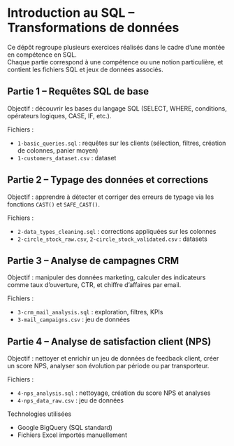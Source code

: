 # Introduction au SQL – Transformations de données

Ce dépôt regroupe plusieurs exercices réalisés dans le cadre d’une montée en compétence en SQL.  
Chaque partie correspond à une compétence ou une notion particulière, et contient les fichiers SQL et jeux de données associés.

## Partie 1 – Requêtes SQL de base

Objectif : découvrir les bases du langage SQL (SELECT, WHERE, conditions, opérateurs logiques, CASE, IF, etc.).

Fichiers :
- `1-basic_queries.sql` : requêtes sur les clients (sélection, filtres, création de colonnes, panier moyen)
- `1-customers_dataset.csv` : dataset

## Partie 2 – Typage des données et corrections

Objectif : apprendre à détecter et corriger des erreurs de typage via les fonctions `CAST()` et `SAFE_CAST()`.

Fichiers :
- `2-data_types_cleaning.sql` : corrections appliquées sur les colonnes
- `2-circle_stock_raw.csv`, `2-circle_stock_validated.csv` : datasets


## Partie 3 – Analyse de campagnes CRM

Objectif : manipuler des données marketing, calculer des indicateurs comme taux d’ouverture, CTR, et chiffre d’affaires par email.

Fichiers :
- `3-crm_mail_analysis.sql` : exploration, filtres, KPIs
- `3-mail_campaigns.csv` : jeu de données

## Partie 4 – Analyse de satisfaction client (NPS)

Objectif : nettoyer et enrichir un jeu de données de feedback client, créer un score NPS, analyser son évolution par période ou par transporteur.

Fichiers :
- `4-nps_analysis.sql` : nettoyage, création du score NPS et analyses
- `4-nps_data_raw.csv` : jeu de données


Technologies utilisées

- Google BigQuery (SQL standard)
- Fichiers Excel importés manuellement
